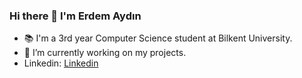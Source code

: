 ### Hi there 👋 I'm Erdem Aydın
- 📚 I'm a 3rd year Computer Science student at Bilkent University.
- 🔭 I’m currently working on my projects.
- Linkedin: [Linkedin](https://www.linkedin.com/in/erdem-aydin1/)
<!--
**edorika/edorika** is a ✨ _special_ ✨ repository because its `README.md` (this file) appears on your GitHub profile.

Here are some ideas to get you started:

- 🔭 I’m currently working on ...
- 🌱 I’m currently learning ...
- 👯 I’m looking to collaborate on ...
- 🤔 I’m looking for help with ...
- 💬 Ask me about ...
- 📫 How to reach me: ...
- 😄 Pronouns: ...
- ⚡ Fun fact: ...
-->

